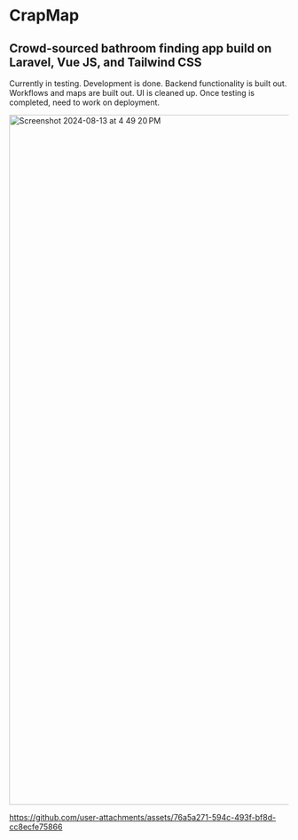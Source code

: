 # CrapMap
## Crowd-sourced bathroom finding app build on Laravel, Vue JS, and Tailwind CSS
Currently in testing. Development is done. Backend functionality is built out. Workflows and maps are built out. UI is cleaned up. Once testing is completed, need to work on deployment.

<img width="1242" alt="Screenshot 2024-08-13 at 4 49 20 PM" src="https://github.com/user-attachments/assets/a8b07c5f-3038-4de9-943c-490290963187">

https://github.com/user-attachments/assets/76a5a271-594c-493f-bf8d-cc8ecfe75866



